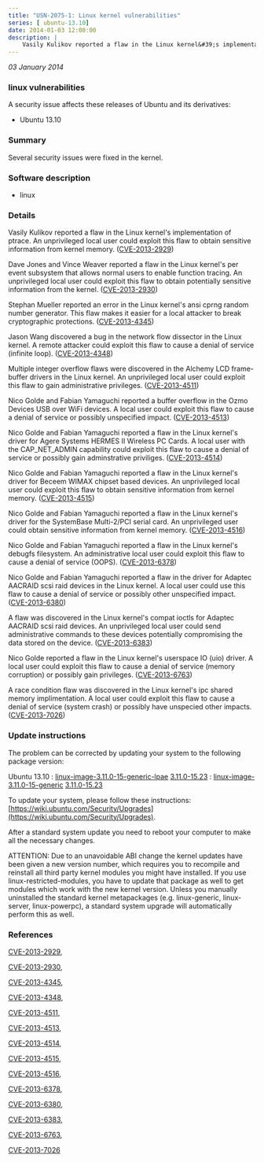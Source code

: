 ```yaml
---
title: "USN-2075-1: Linux kernel vulnerabilities"
series: [ ubuntu-13.10]
date: 2014-01-03 12:00:00
description: |
    Vasily Kulikov reported a flaw in the Linux kernel&#39;s implementation of ptrace. An unprivileged local user could exploit this flaw to obtain sensitive information from kernel memory. ([CVE-2013-2929](http://people.ubuntu.com/~ubuntu-security/cve/CVE-2013-2929))
--- 
```

 
 

*03 January 2014*

### linux vulnerabilities

A security issue affects these releases of Ubuntu and its derivatives:

* Ubuntu 13.10

### Summary

Several security issues were fixed in the kernel. 

### Software description

* linux 

### Details

Vasily Kulikov reported a flaw in the Linux kernel&#39;s implementation of ptrace. An unprivileged local user could exploit this flaw to obtain sensitive information from kernel memory. ([CVE-2013-2929](http://people.ubuntu.com/~ubuntu-security/cve/CVE-2013-2929))

Dave Jones and Vince Weaver reported a flaw in the Linux kernel&#39;s per event subsystem that allows normal users to enable function tracing. An unprivileged local user could exploit this flaw to obtain potentially sensitive information from the kernel. ([CVE-2013-2930](http://people.ubuntu.com/~ubuntu-security/cve/CVE-2013-2930))

Stephan Mueller reported an error in the Linux kernel&#39;s ansi cprng random number generator. This flaw makes it easier for a local attacker to break cryptographic protections. ([CVE-2013-4345](http://people.ubuntu.com/~ubuntu-security/cve/CVE-2013-4345))

Jason Wang discovered a bug in the network flow dissector in the Linux kernel. A remote attacker could exploit this flaw to cause a denial of service (infinite loop). ([CVE-2013-4348](http://people.ubuntu.com/~ubuntu-security/cve/CVE-2013-4348))

Multiple integer overflow flaws were discovered in the Alchemy LCD frame- buffer drivers in the Linux kernel. An unprivileged local user could exploit this flaw to gain administrative privileges. ([CVE-2013-4511](http://people.ubuntu.com/~ubuntu-security/cve/CVE-2013-4511))

Nico Golde and Fabian Yamaguchi reported a buffer overflow in the Ozmo Devices USB over WiFi devices. A local user could exploit this flaw to cause a denial of service or possibly unspecified impact. ([CVE-2013-4513](http://people.ubuntu.com/~ubuntu-security/cve/CVE-2013-4513))

Nico Golde and Fabian Yamaguchi reported a flaw in the Linux kernel&#39;s driver for Agere Systems HERMES II Wireless PC Cards. A local user with the CAP_NET_ADMIN capability could exploit this flaw to cause a denial of service or possibly gain adminstrative priviliges. ([CVE-2013-4514](http://people.ubuntu.com/~ubuntu-security/cve/CVE-2013-4514))

Nico Golde and Fabian Yamaguchi reported a flaw in the Linux kernel&#39;s driver for Beceem WIMAX chipset based devices. An unprivileged local user could exploit this flaw to obtain sensitive information from kernel memory. ([CVE-2013-4515](http://people.ubuntu.com/~ubuntu-security/cve/CVE-2013-4515))

Nico Golde and Fabian Yamaguchi reported a flaw in the Linux kernel&#39;s driver for the SystemBase Multi-2/PCI serial card. An unprivileged user could obtain sensitive information from kernel memory. ([CVE-2013-4516](http://people.ubuntu.com/~ubuntu-security/cve/CVE-2013-4516))

Nico Golde and Fabian Yamaguchi reported a flaw in the Linux kernel&#39;s debugfs filesystem. An administrative local user could exploit this flaw to cause a denial of service (OOPS). ([CVE-2013-6378](http://people.ubuntu.com/~ubuntu-security/cve/CVE-2013-6378))

Nico Golde and Fabian Yamaguchi reported a flaw in the driver for Adaptec AACRAID scsi raid devices in the Linux kernel. A local user could use this flaw to cause a denial of service or possibly other unspecified impact. ([CVE-2013-6380](http://people.ubuntu.com/~ubuntu-security/cve/CVE-2013-6380))

A flaw was discovered in the Linux kernel&#39;s compat ioctls for Adaptec AACRAID scsi raid devices. An unprivileged local user could send administrative commands to these devices potentially compromising the data stored on the device. ([CVE-2013-6383](http://people.ubuntu.com/~ubuntu-security/cve/CVE-2013-6383))

Nico Golde reported a flaw in the Linux kernel&#39;s userspace IO (uio) driver. A local user could exploit this flaw to cause a denial of service (memory corruption) or possibly gain privileges. ([CVE-2013-6763](http://people.ubuntu.com/~ubuntu-security/cve/CVE-2013-6763))

A race condition flaw was discovered in the Linux kernel&#39;s ipc shared memory implimentation. A local user could exploit this flaw to cause a denial of service (system crash) or possibly have unspecied other impacts. ([CVE-2013-7026](http://people.ubuntu.com/~ubuntu-security/cve/CVE-2013-7026)) 

### Update instructions

The problem can be corrected by updating your system to the following package version:

Ubuntu 13.10
 : [linux-image-3.11.0-15-generic-lpae](https://launchpad.net/ubuntu/+source/linux) <span> [3.11.0-15.23](https://launchpad.net/ubuntu/+source/linux/3.11.0-15.23) </span> 
 : [linux-image-3.11.0-15-generic](https://launchpad.net/ubuntu/+source/linux) <span> [3.11.0-15.23](https://launchpad.net/ubuntu/+source/linux/3.11.0-15.23) </span> 

To update your system, please follow these instructions: [https://wiki.ubuntu.com/Security/Upgrades](https://wiki.ubuntu.com/Security/Upgrades).

After a standard system update you need to reboot your computer to make all the necessary changes.

ATTENTION: Due to an unavoidable ABI change the kernel updates have been given a new version number, which requires you to recompile and reinstall all third party kernel modules you might have installed. If you use linux-restricted-modules, you have to update that package as well to get modules which work with the new kernel version. Unless you manually uninstalled the standard kernel metapackages (e.g. linux-generic, linux-server, linux-powerpc), a standard system upgrade will automatically perform this as well. 

### References

 
 [CVE-2013-2929](http://people.ubuntu.com/~ubuntu-security/cve/CVE-2013-2929), 

 [CVE-2013-2930](http://people.ubuntu.com/~ubuntu-security/cve/CVE-2013-2930), 

 [CVE-2013-4345](http://people.ubuntu.com/~ubuntu-security/cve/CVE-2013-4345), 

 [CVE-2013-4348](http://people.ubuntu.com/~ubuntu-security/cve/CVE-2013-4348), 

 [CVE-2013-4511](http://people.ubuntu.com/~ubuntu-security/cve/CVE-2013-4511), 

 [CVE-2013-4513](http://people.ubuntu.com/~ubuntu-security/cve/CVE-2013-4513), 

 [CVE-2013-4514](http://people.ubuntu.com/~ubuntu-security/cve/CVE-2013-4514), 

 [CVE-2013-4515](http://people.ubuntu.com/~ubuntu-security/cve/CVE-2013-4515), 

 [CVE-2013-4516](http://people.ubuntu.com/~ubuntu-security/cve/CVE-2013-4516), 

 [CVE-2013-6378](http://people.ubuntu.com/~ubuntu-security/cve/CVE-2013-6378), 

 [CVE-2013-6380](http://people.ubuntu.com/~ubuntu-security/cve/CVE-2013-6380), 

 [CVE-2013-6383](http://people.ubuntu.com/~ubuntu-security/cve/CVE-2013-6383), 

 [CVE-2013-6763](http://people.ubuntu.com/~ubuntu-security/cve/CVE-2013-6763), 

 [CVE-2013-7026](http://people.ubuntu.com/~ubuntu-security/cve/CVE-2013-7026)
 


